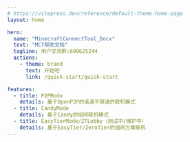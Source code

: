```yaml
---
# https://vitepress.dev/reference/default-theme-home-page
layout: home

hero:
  name: "MinecraftConnectTool_Docx"
  text: "MCT帮助文档"
  tagline: 用户交流群:690625244
  actions:
    - theme: brand
      text: 开始吧
      link: /quick-start/quick-start

features:
  - title: P2PMode
    details: 基于OpenP2P的高速不限速的联机模式
  - title: CandyMode
    details: 基于Candy的组网联机模式
  - title: EasyTierMode/ZTLobby（测试中/维护中）
    details: 基于EasyTier/ZeroTier的组网方案联机
---
```


